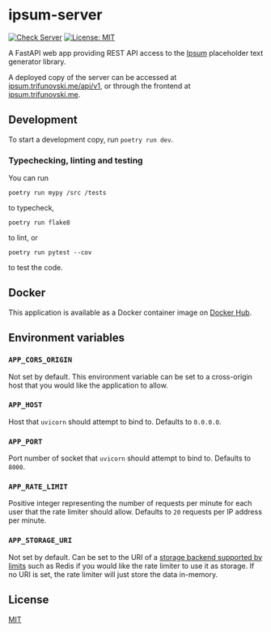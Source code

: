 # ipsum-server

[![Check Server](https://github.com/dtrifuno/ipsum/actions/workflows/check-server.yml/badge.svg)](https://github.com/dtrifuno/ipsum/actions/workflows/check-server.yml)
[![License: MIT](https://img.shields.io/badge/License-MIT-yellow.svg)](https://opensource.org/licenses/MIT)

A FastAPI web app providing REST API access to the
[Ipsum](https://github.com/dtrifuno/ipsum/) placeholder text generator library.

A deployed copy of the server can be accessed at
[ipsum.trifunovski.me/api/v1](https://ipsum.trifunovski.me/api/v1/docs),
or through the frontend at [ipsum.trifunovski.me](https://ipsum.trifunovski.me/).

## Development

To start a development copy, run `poetry run dev`.

### Typechecking, linting and testing

You can run

```
poetry run mypy /src /tests
```

to typecheck,

```
poetry run flake8
```

to lint, or

```
poetry run pytest --cov
```

to test the code.

## Docker

This application is available as a Docker container image on [Docker Hub](https://hub.docker.com/r/dtrifuno/ipsum-server).

## Environment variables

### `APP_CORS_ORIGIN`

Not set by default. This environment variable can be set to a cross-origin host
that you would like the application to allow.

### `APP_HOST`

Host that `uvicorn` should attempt to bind to. Defaults to `0.0.0.0`.

### `APP_PORT`

Port number of socket that `uvicorn` should attempt to bind to. Defaults to `8000`.

### `APP_RATE_LIMIT`

Positive integer representing the number of requests per minute for each user
that the rate limiter should allow. Defaults to `20` requests per IP address per
minute.

### `APP_STORAGE_URI`

Not set by default. Can be set to the URI of a [storage backend supported by
limits](https://limits.readthedocs.io/en/stable/storage.html) such as Redis if
you would like the rate limiter to use it as storage. If no URI is set, the rate
limiter will just store the data in-memory.

## License

[MIT](https://github.com/dtrifuno/ipsum/ipsum-server/blob/main/LICENSE.md)
